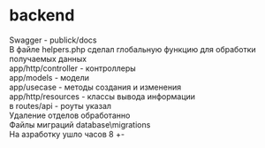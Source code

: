 # backend

Swagger - publick/docs<br>
В файле helpers.php сделал глобальную функцию для обработки получаемых данных<br>
app/http/controller - контроллеры<br>
app/models - модели<br>
app/usecase - методы создания и изменения<br>
app/http/resources - классы вывода информации<br>
в routes/api - роуты указал<br>
Удаление отделов обработанно<br>
Файлы миграций database\migrations<br>
На азработку ушло часов 8 +-<br>
